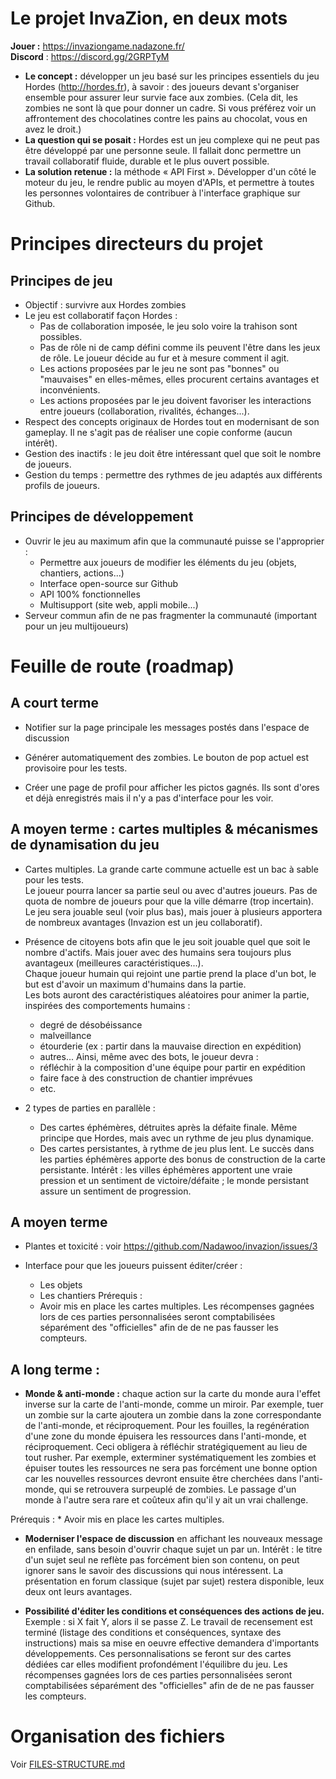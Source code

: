 # Le projet InvaZion, en deux mots

**Jouer :** https://invaziongame.nadazone.fr/  
**Discord** : https://discord.gg/2GRPTyM

* **Le concept :** développer un jeu basé sur les principes essentiels du jeu Hordes (http://hordes.fr), à savoir : des joueurs devant s'organiser ensemble pour assurer leur survie face aux zombies. (Cela dit, les zombies ne sont là que pour donner un cadre. Si vous préférez voir un affrontement des chocolatines contre les pains au chocolat, vous en avez le droit.)
* **La question qui se posait :** Hordes est un jeu complexe qui ne peut pas être développé par une personne seule. Il fallait donc permettre un travail collaboratif fluide, durable et le plus ouvert possible.
* **La solution retenue :** la méthode « API First ». Développer d'un côté le moteur du jeu, le rendre public au moyen d'APIs, et permettre à toutes les personnes volontaires de contribuer à l'interface graphique sur Github. 

# Principes directeurs du projet
## Principes de jeu
* Objectif : survivre aux Hordes zombies
* Le jeu est collaboratif façon Hordes :
  * Pas de collaboration imposée, le jeu solo voire la trahison sont possibles.
  * Pas de rôle ni de camp défini comme ils peuvent l'être dans les jeux de rôle. Le joueur décide au fur et à mesure comment il agit.
  * Les actions proposées par le jeu ne sont pas "bonnes" ou "mauvaises" en elles-mêmes, elles procurent certains avantages et inconvénients.
  * Les actions proposées par le jeu doivent favoriser les interactions entre joueurs (collaboration, rivalités, échanges...).
* Respect des concepts originaux de Hordes tout en modernisant de son gameplay. Il ne s'agit pas de réaliser une copie conforme (aucun intérêt).
* Gestion des inactifs : le jeu doit être intéressant quel que soit le nombre de joueurs.
* Gestion du temps : permettre des rythmes de jeu adaptés aux différents profils de joueurs.
	
## Principes de développement
* Ouvrir le jeu au maximum afin que la communauté puisse se l'approprier :
  * Permettre aux joueurs de modifier les éléments du jeu (objets, chantiers, actions...) 
  * Interface open-source sur Github
  * API 100% fonctionnelles
  * Multisupport (site web, appli mobile...)
* Serveur commun afin de ne pas fragmenter la communauté (important pour un jeu multijoueurs)

# Feuille de route (roadmap)

## A court terme

* Notifier sur la page principale les messages postés dans l'espace de discussion

* Générer automatiquement des zombies. Le bouton de pop actuel est provisoire pour les tests.

* Créer une page de profil pour afficher les pictos gagnés. Ils sont d'ores et déjà enregistrés mais il n'y a pas d'interface pour les voir.

## A moyen terme : cartes multiples & mécanismes de dynamisation du jeu

* Cartes multiples. La grande carte commune actuelle est un bac à sable pour les tests.   
Le joueur pourra lancer sa partie seul ou avec d'autres joueurs. Pas de quota de nombre de joueurs pour que la ville démarre (trop incertain). Le jeu sera jouable seul (voir plus bas), mais jouer à plusieurs apportera de nombreux avantages (Invazion est un jeu collaboratif).

* Présence de citoyens bots afin que le jeu soit jouable quel que soit le nombre d'actifs. Mais jouer avec des humains sera toujours plus avantageux (meilleures caractéristiques...).   
Chaque joueur humain qui rejoint une partie prend la place d'un bot, le but est d'avoir un maximum d'humains dans la partie.  
Les bots auront des caractéristiques aléatoires pour animer la partie, inspirées des comportements humains :
	* degré de désobéissance
	* malveillance
	* étourderie (ex : partir dans la mauvaise direction en expédition)
	* autres...
Ainsi, même avec des bots, le joueur devra :
   - réfléchir à la composition d'une équipe pour partir en expédition
   - faire face à des construction de chantier imprévues
   - etc.

* 2 types de parties en parallèle :
	* Des cartes éphémères, détruites après la défaite finale. Même principe que Hordes, mais avec un rythme de jeu plus dynamique. 
	* Des cartes persistantes, à rythme de jeu plus lent. Le succès dans les parties éphémères apporte des bonus de construction de la carte persistante.
	Intérêt : les villes éphémères apportent une vraie pression et un sentiment de victoire/défaite ; le monde persistant assure un sentiment de progression.

## A moyen terme

* Plantes et toxicité : voir https://github.com/Nadawoo/invazion/issues/3

* Interface pour que les joueurs puissent éditer/créer :
	* Les objets
	* Les chantiers
Prérequis :
	* Avoir mis en place les cartes multiples. Les récompenses gagnées lors de ces parties personnalisées seront comptabilisées séparément des "officielles" afin de de ne pas fausser les compteurs.

## A long terme : 

* **Monde & anti-monde :** chaque action sur la carte du monde aura l'effet inverse sur la carte de l'anti-monde, comme un miroir. Par exemple, tuer un zombie sur la carte ajoutera un zombie dans la zone correspondante de l'anti-monde, et réciproquement. Pour les fouilles, la regénération d'une zone du monde épuisera les ressources dans l'anti-monde, et réciproquement.
Ceci obligera à réfléchir stratégiquement au lieu de tout rusher. Par exemple, exterminer systématiquement les zombies et épuiser toutes les ressources ne sera pas forcément une bonne option car les nouvelles ressources devront ensuite être cherchées dans l'anti-monde, qui se retrouvera surpeuplé de zombies.
Le passage d'un monde à l'autre sera rare et coûteux afin qu'il y ait un vrai challenge.

Prérequis :
	* Avoir mis en place les cartes multiples.

* **Moderniser l'espace de discussion** en affichant les nouveaux message en enfilade, sans besoin d'ouvrir chaque sujet un par un. Intérêt : le titre d'un sujet seul ne reflète pas forcément bien son contenu, on peut ignorer sans le savoir des discussions qui nous intéressent.
La présentation en forum classique (sujet par sujet) restera disponible, leux deux ont leurs avantages. 

* **Possibilité d'éditer les conditions et conséquences des actions de jeu.** Exemple : si X fait Y, alors il se passe Z. Le travail de recensement est terminé (listage des conditions et conséquences, syntaxe des instructions) mais sa mise en oeuvre effective demandera d'importants développements.
Ces personnalisations se feront sur des cartes dédiées car elles modifient profondément l'équilibre du jeu. Les récompenses gagnées lors de ces parties personnalisées seront comptabilisées séparément des "officielles" afin de de ne pas fausser les compteurs.

# Organisation des fichiers
Voir [FILES-STRUCTURE.md](FILES-STRUCTURE.md) 
